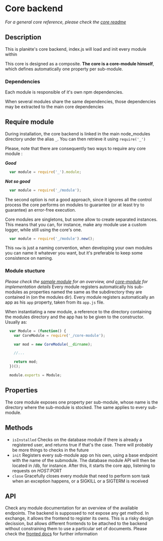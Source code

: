 # Core backend
*For a general core reference, please check the [core readme](../README.md)*

## Description
This is planète's core backend, index.js will load and init every module within

This core is designed as a composite. **The core is a core-module himself**, which defines automatically one property per sub-module.

### Dependencies
Each module is responsible of it's own npm dependencies.

When several modules share the same dependencies, those dependencies may be extracted to the main core dependencies

## Require module
During installation, the core backend is linked in the main node_modules directory under the alias `_`. You can then retrieve it using `require('_')`

Please, note that there are consequently two ways to require any core module :

***Good***
```js
  var module = require('_').module;
```  
***Not so good***
```js
  var module = require('_/module');
```

The second option is not a good approach, since it ignores all the control process the core performs on modules to guarantee (or at least try to guarantee) an error-free execution.

Core modules are singletons, but some allow to create separated instances. This means that you can, for instance, make any module use a custom logger, while still using the core's one.

```js
  var module = require('_/module').new();
```

This `new` is just a naming convention, when developing your own modules you can name it whatever you want, but it's preferable to keep some consistence on naming.

### Module stucture
*Please check the [sample module](../sample-module) for an overview, and [core-module](./core-module.js) for implementation details*
Every module registers automatically his sub-modules as properties named the same as the subdirectory they are contained in (on the modules dir).
Every module registers automatically an app as his `app` property, taken from its `app.js` file.

When instantiating a new module, a reference to the directory containing the modules directory and the app has to be given to the constructor. Usually as:

```js
  var Module = (function() {
    var CoreModule = require('_/core-module');

    var mod = new CoreModule(__dirname);

    //...

    return mod;
  })();

  module.exports = Module;
```

## Properties
The core module exposes one property per sub-module, whose name is the directory where the sub-module is stocked. The same applies to every sub-module.

## Methods
  - `isInstalled` Checks on the database module if there is already a registered user, and returns true if that's the case. There will probably be more things to checks in the future
  - `init` Registers every sub-module app on his own, using a base endpoint with the name of the submodule. The database module API will then be located in /db, for instance. After this, it starts the core app, listening to requests on $HOST:$PORT
  - `close` Gracefully closes every module that need to perform som task when an exception happens, or a SIGKILL or a SIGTERM is received

## API
Check any module documentation for an overview of the available endpoints. The backend is suppossed to not expose any get method. In exchange, it allows the frontend to register its owns. This is a risky design decission, but allows different frontends to be attached to the backend without constraining them to use a particular set of documents. Please check the [fronted docs](../frontend/README.md) for further information
